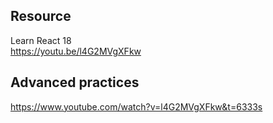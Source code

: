 ## Resource
Learn React 18  
https://youtu.be/l4G2MVgXFkw

## Advanced practices
https://www.youtube.com/watch?v=l4G2MVgXFkw&t=6333s